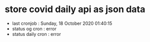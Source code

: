 # store covid daily api as json data

- last cronjob : Sunday, 18 October 2020 01:40:15
- status og cron : error
- status daily cron : error
      
      